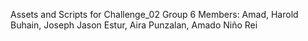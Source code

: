 Assets and Scripts for Challenge_02
Group 6 Members:
Amad, Harold
Buhain, Joseph Jason
Estur, Aira
Punzalan, Amado Niño Rei

